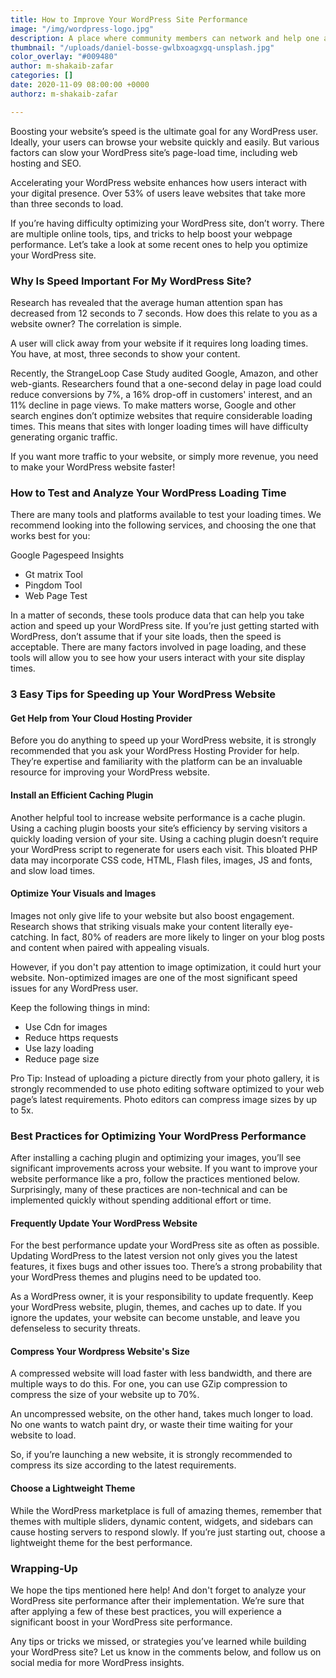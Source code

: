 ```yaml
---
title: How to Improve Your WordPress Site Performance
image: "/img/wordpress-logo.jpg"
description: A place where community members can network and help one another
thumbnail: "/uploads/daniel-bosse-gwlbxoagxgq-unsplash.jpg"
color_overlay: "#009480"
author: m-shakaib-zafar
categories: []
date: 2020-11-09 08:00:00 +0000
authorz: m-shakaib-zafar

---
```

Boosting your website’s speed is the ultimate goal for any WordPress user. Ideally, your users can browse your website quickly and easily. But various factors can slow your WordPress site’s page-load time, including web hosting and SEO.

Accelerating your WordPress website enhances how users interact with your digital presence. Over 53% of users leave websites that take more than three seconds to load.

If you’re having difficulty optimizing your WordPress site, don’t worry. There are multiple online tools, tips, and tricks to help boost your webpage performance. Let’s take a look at some recent ones to help you optimize your WordPress site.

### Why Is Speed Important For My WordPress Site?

Research has revealed that the average human attention span has decreased from 12 seconds to 7 seconds. How does this relate to you as a website owner? The correlation is simple.

A user will click away from your website if it requires long loading times. You have, at most, three seconds to show your content.

Recently, the StrangeLoop Case Study audited Google, Amazon, and other web-giants. Researchers found that a one-second delay in page load could reduce conversions by 7%, a 16% drop-off in customers' interest, and an 11% decline in page views. To make matters worse, Google and other search engines don’t optimize websites that require considerable loading times. This means that sites with longer loading times will have difficulty generating organic traffic.

If you want more traffic to your website, or simply more revenue, you need to make your WordPress website faster!

### How to Test and Analyze Your WordPress Loading Time

There are many tools and platforms available to test your loading times. We recommend looking into the following services, and choosing the one that works best for you:

Google Pagespeed Insights

* Gt matrix Tool
* Pingdom Tool
* Web Page Test

In a matter of seconds, these tools produce data that can help you take action and speed up your WordPress site. If you’re just getting started with WordPress, don’t assume that if your site loads, then the speed is acceptable. There are many factors involved in page loading, and these tools will allow you to see how your users interact with your site display times.

### 3 Easy Tips for Speeding up Your WordPress Website

#### Get Help from Your Cloud Hosting Provider

Before you do anything to speed up your WordPress website, it is strongly recommended that you ask your WordPress Hosting Provider for help. They’re expertise and familiarity with the platform can be an invaluable resource for improving your WordPress website.

#### Install an Efficient Caching Plugin

Another helpful tool to increase website performance is a cache plugin. Using a caching plugin boosts your site’s efficiency by serving visitors a quickly loading version of your site. Using a caching plugin doesn’t require your WordPress script to regenerate for users each visit. This bloated PHP data may incorporate CSS code, HTML, Flash files, images, JS and fonts, and slow load times.

#### Optimize Your Visuals and Images

Images not only give life to your website but also boost engagement. Research shows that striking visuals make your content literally eye-catching. In fact, 80% of readers are more likely to linger on your blog posts and content when paired with appealing visuals.

However, if you don't pay attention to image optimization, it could hurt your website. Non-optimized images are one of the most significant speed issues for any WordPress user.

Keep the following things in mind:

* Use Cdn for images
* Reduce https requests
* Use lazy loading
* Reduce page size

Pro Tip: Instead of uploading a picture directly from your photo gallery, it is strongly recommended to use photo editing software optimized to your web page’s latest requirements. Photo editors can compress image sizes by up to 5x.

### Best Practices for Optimizing Your WordPress Performance

After installing a caching plugin and optimizing your images, you’ll see significant improvements across your website. If you want to improve your website performance like a pro, follow the practices mentioned below. Surprisingly, many of these practices are non-technical and can be implemented quickly without spending additional effort or time.

#### Frequently Update Your WordPress Website

For the best performance update your WordPress site as often as possible. Updating WordPress to the latest version not only gives you the latest features, it fixes bugs and other issues too. There’s a strong probability that your WordPress themes and plugins need to be updated too.

As a WordPress owner, it is your responsibility to update frequently. Keep your WordPress website, plugin, themes, and caches up to date. If you ignore the updates, your website can become unstable, and leave you defenseless to security threats.

#### Compress Your Wordpress Website's Size

A compressed website will load faster with less bandwidth, and there are multiple ways to do this. For one, you can use GZip compression to compress the size of your website up to 70%.

An uncompressed website, on the other hand, takes much longer to load. No one wants to watch paint dry, or waste their time waiting for your website to load.

So, if you’re launching a new website, it is strongly recommended to compress its size according to the latest requirements.

#### Choose a Lightweight Theme

While the WordPress marketplace is full of amazing themes, remember that themes with multiple sliders, dynamic content, widgets, and sidebars can cause hosting servers to respond slowly. If you’re just starting out, choose a lightweight theme for the best performance.

### Wrapping-Up

We hope the tips mentioned here help! And don't forget to analyze your WordPress site performance after their implementation. We’re sure that after applying a few of these best practices, you will experience a significant boost in your WordPress site performance.

Any tips or tricks we missed, or strategies you’ve learned while building your WordPress site? Let us know in the comments below, and follow us on social media for more WordPress insights.
